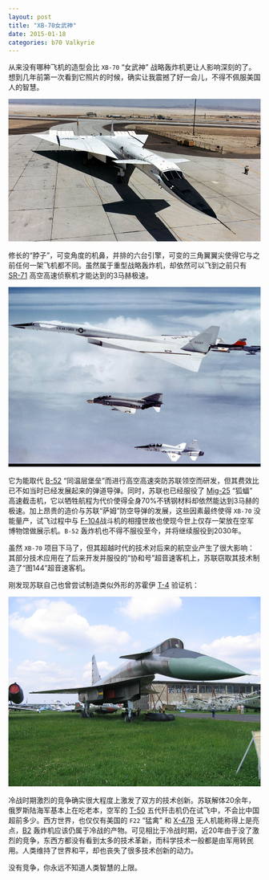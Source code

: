 ```yaml
---
layout: post
title: "XB-70女武神"
date: 2015-01-18
categories: b70 Valkyrie
---
```


从来没有哪种飞机的造型会比 `XB-70` “女武神” 战略轰炸机更让人影响深刻的了。想到几年前第一次看到它照片的时候，确实让我震撼了好一会儿，不得不佩服美国人的智慧。

![XB-70](/images/xb70/xb-70.jpg)

修长的“脖子”，可变角度的机鼻，并排的六台引擎，可变的三角翼翼尖使得它与之前任何一架飞机都不同。虽然属于重型战略轰炸机，却依然可以飞到之前只有 [SR-71](http://zh.wikipedia.org/wiki/SR-71%E9%BB%91%E9%B3%A5%E5%BC%8F%E5%81%B5%E5%AF%9F%E6%A9%9F) 高空高速侦察机才能达到的3马赫极速。

![XB-70](/images/xb70/xb-70-1.jpg)


它为能取代 [B-52](http://zh.wikipedia.org/wiki/B-52%E5%90%8C%E6%BA%AB%E5%B1%A4%E5%A0%A1%E5%A3%98%E8%BD%9F%E7%82%B8%E6%A9%9F) “同温层堡垒”而进行高空高速突防苏联领空而研发，但其费效比已不如当时已经发展起来的弹道导弹。同时，苏联也已经服役了 [Mig-25](http://zh.wikipedia.org/wiki/%E7%B1%B3%E6%A0%BC-25%E6%88%98%E6%96%97%E6%9C%BA) “狐蝠” 高速截击机，它以牺牲航程为代价使得全身70%不锈钢材料却依然能达到3马赫的极速。加上昂贵的造价与苏联“萨姆”防空导弹的发展，这些因素最终使得 `XB-70` 没能量产，试飞过程中与 [F-104](http://zh.wikipedia.org/wiki/F-104%E6%98%9F%E5%BC%8F%E6%88%B0%E9%AC%A5%E6%A9%9F)战斗机的相撞世故也使现今世上仅存一架放在空军博物馆做展示机。`B-52` 轰炸机也不得不服役至今，并将继续服役到2030年。

虽然 `XB-70` 项目下马了，但其超越时代的技术对后来的航空业产生了很大影响：其部分技术应用在了后来开发并服役的“协和号”超音速客机上，苏联窃取其技术制造了“图144”超音速客机。

刚发现苏联自己也曾尝试制造类似外形的苏霍伊 [T-4](http://zh.wikipedia.org/wiki/T-4%E5%81%B5%E5%AF%9F%E6%A9%9F) 验证机：

![T-4](/images/xb70/T4.jpg)


冷战时期激烈的竞争确实很大程度上激发了双方的技术创新。苏联解体20余年，俄罗斯陆海军基本上在吃老本，空军的 [T-50](http://zh.wikipedia.org/wiki/T-50%E6%88%B0%E9%AC%A5%E6%A9%9F) 五代歼击机仍在试飞中，不会比中国超前多少。西方世界，也仅仅有美国的 `F22` “猛禽” 和 [X-47B](http://zh.wikipedia.org/wiki/X-47B%E8%AF%95%E9%AA%8C%E6%9C%BA) 无人机能称得上是亮点，[B2](http://zh.wikipedia.org/wiki/B-2%E5%B9%BD%E7%81%B5%E6%88%98%E7%95%A5%E8%BD%B0%E7%82%B8%E6%9C%BA) 轰炸机应该仍属于冷战的产物。可见相比于冷战时期，近20年由于没了激烈的竞争，东西方都没有看到太多的技术革新，而科学技术一般都是由军用转民用。人类维持了世界和平，却也丧失了很多技术创新的动力。

没有竞争，你永远不知道人类智慧的上限。